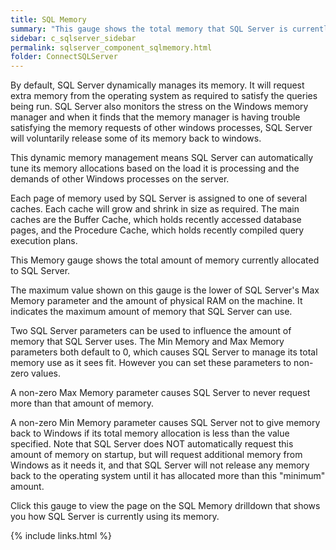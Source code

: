 ```yaml
---
title: ﻿SQL Memory
summary: "This gauge shows the total memory that SQL Server is currently using scaled against the maximum amount of memory it can use."
sidebar: c_sqlserver_sidebar
permalink: sqlserver_component_sqlmemory.html
folder: ConnectSQLServer
---
```



<p>By default, SQL Server dynamically manages its memory. It will
 request extra memory from the operating system as required to satisfy
 the queries being run. SQL Server also monitors the stress on the
 Windows memory manager and when it finds that the memory manager is having
 trouble satisfying the memory requests of other windows processes, SQL Server
 will voluntarily release some of its memory back to windows.</p>

<p>This dynamic memory management means SQL Server can automatically
 tune its memory allocations based on the load it is processing and the
 demands of other Windows processes on the server.</p>

<p>Each page of memory used by SQL Server is assigned to one of several
 caches. Each cache will grow and shrink in size as required.
 The main caches are the <uicontrol>Buffer Cache</uicontrol>, which holds recently
 accessed database pages, and the <uicontrol>Procedure Cache</uicontrol>, which
 holds recently compiled query execution plans.</p>

<p>This Memory gauge shows the total amount of memory currently allocated
 to SQL Server.</p>

<p>The maximum value shown on this gauge is the lower of SQL Server's
 <uicontrol>Max Memory</uicontrol> parameter and the amount of <uicontrol>physical
 RAM</uicontrol> on the machine. It indicates the maximum amount of memory
 that SQL Server can use.</p>

<p>Two SQL Server parameters can be used to influence the amount of
 memory that SQL Server uses. The <uicontrol>Min Memory</uicontrol> and
 <uicontrol>Max Memory</uicontrol> parameters both default to <uicontrol>0</uicontrol>,
 which causes SQL Server to manage its total memory use as it sees
 fit. However you can set these parameters to non-zero values.</p>

<p>A non-zero <uicontrol>Max Memory</uicontrol> parameter causes SQL Server
 to never request more than that amount of memory.</p>

<p>A non-zero <uicontrol>Min Memory</uicontrol> parameter causes SQL Server
 not to give memory back to Windows if its total memory allocation is less
 than the value specified. Note that SQL Server does NOT
 automatically request this amount of memory on startup, but will request
 additional memory from Windows as it needs it, and that SQL Server
 will not release any memory back to the operating system until it has
 allocated more than this "minimum" amount.</p>

<p>Click this gauge to view the page on the SQL Memory drilldown that shows
 you how SQL Server is currently using its memory.</p>

 {% include links.html %}
